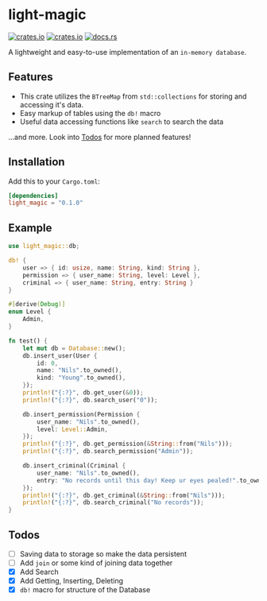 # light-magic

[![crates.io](https://img.shields.io/crates/v/light-magic.svg)](https://crates.io/crates/light-magic)
[![crates.io](https://img.shields.io/crates/d/light-magic.svg)](https://crates.io/crates/light-magic)
[![docs.rs](https://docs.rs/light-magic/badge.svg)](https://docs.rs/light-magic)

A lightweight and easy-to-use implementation of an `in-memory database`.

## Features

- This crate utilizes the `BTreeMap` from `std::collections` for storing and accessing it's data.
- Easy markup of tables using the `db!` macro
- Useful data accessing functions like `search` to search the data

...and more. Look into [Todos](#todos) for more planned features!

## Installation

Add this to your `Cargo.toml`:

```toml
[dependencies]
light_magic = "0.1.0"
```

## Example

```rs
use light_magic::db;

db! {
    user => { id: usize, name: String, kind: String },
    permission => { user_name: String, level: Level },
    criminal => { user_name: String, entry: String }
}

#[derive(Debug)]
enum Level {
    Admin,
}

fn test() {
    let mut db = Database::new();
    db.insert_user(User {
        id: 0,
        name: "Nils".to_owned(),
        kind: "Young".to_owned(),
    });
    println!("{:?}", db.get_user(&0));
    println!("{:?}", db.search_user("0"));

    db.insert_permission(Permission {
        user_name: "Nils".to_owned(),
        level: Level::Admin,
    });
    println!("{:?}", db.get_permission(&String::from("Nils")));
    println!("{:?}", db.search_permission("Admin"));

    db.insert_criminal(Criminal {
        user_name: "Nils".to_owned(),
        entry: "No records until this day! Keep ur eyes pealed!".to_owned(),
    });
    println!("{:?}", db.get_criminal(&String::from("Nils")));
    println!("{:?}", db.search_criminal("No records"));
}
```

## Todos

- [ ] Saving data to storage so make the data persistent
- [ ] Add `join` or some kind of joining data together
- [x] Add Search
- [x] Add Getting, Inserting, Deleting
- [x] `db!` macro for structure of the Database
